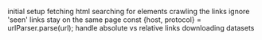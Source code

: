 initial setup
fetching html
searching for elements
crawling the links
ignore 'seen' links
stay on the same page
const {host, protocol} = urlParser.parse(url);
handle absolute vs relative links
downloading datasets

